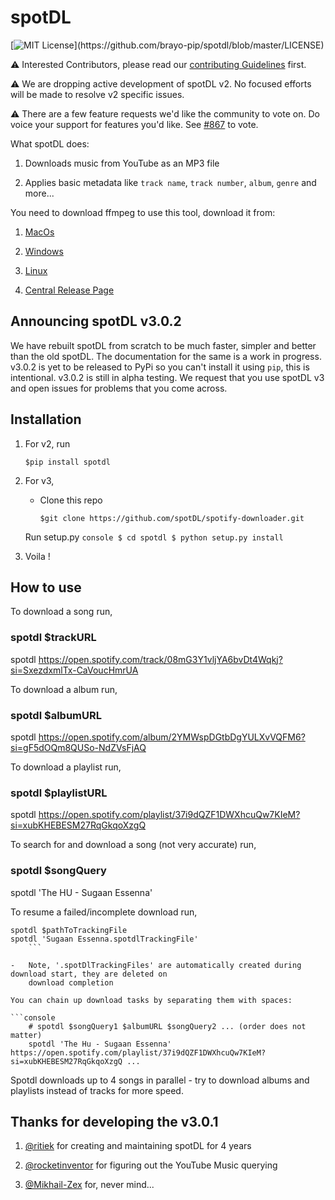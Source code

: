 # spotDL

[![MIT License](https://img.shields.io/apm/l/atomic-design-ui.svg?)](https://github.com/brayo-pip/spotdl/blob/master/LICENSE)

⚠ Interested Contributors, please read our [contributing Guidelines](CONTRIBUTING.md) first.

⚠ We are dropping active development of spotDL v2. No focused efforts will be made to resolve v2
specific issues.

⚠ There are a few feature requests we'd like the community to vote on. Do voice your support for features you'd like.
See [#867](https://github.com/spotDL/spotify-downloader/issues/867) to vote.


What spotDL does:

1. Downloads music from YouTube as an MP3 file

2. Applies basic metadata like `track name`, `track number`, `album`, `genre` and more...


You need to download ffmpeg to use this tool, download it from:

1. [MacOs](https://evermeet.cx/ffmpeg/)

2. [Windows](https://www.gyan.dev/ffmpeg/builds/)

3. [Linux](https://johnvansickle.com/ffmpeg/)

4. [Central Release Page](https://ffmpeg.org/download.html)


## Announcing spotDL v3.0.2

We have rebuilt spotDL from scratch to be much faster, simpler and better than the old spotDL.
The documentation for the same is a work in progress. v3.0.2 is yet to be released to PyPi so you
can't install it using `pip`, this is intentional. v3.0.2 is still in alpha testing. We request that
you use spotDL v3 and open issues for problems that you come across.

## Installation

1. For v2, run

    ```console
    $pip install spotdl
    ```

2. For v3,

    - Clone this repo

        ```console
        $git clone https://github.com/spotDL/spotify-downloader.git
        ```

    Run setup.py
        ```console
        $ cd spotdl
        $ python setup.py install
        ```

3. Voila !

## How to use

To download a song run,

### spotdl $trackURL

spotdl https://open.spotify.com/track/08mG3Y1vljYA6bvDt4Wqkj?si=SxezdxmlTx-CaVoucHmrUA

To download a album run,

### spotdl $albumURL

spotdl https://open.spotify.com/album/2YMWspDGtbDgYULXvVQFM6?si=gF5dOQm8QUSo-NdZVsFjAQ

To download a playlist run,

### spotdl $playlistURL

spotdl https://open.spotify.com/playlist/37i9dQZF1DWXhcuQw7KIeM?si=xubKHEBESM27RqGkqoXzgQ

To search for and download a song (not very accurate) run,

### spotdl $songQuery

spotdl 'The HU - Sugaan Essenna'

To resume a failed/incomplete download run,

```console
spotdl $pathToTrackingFile
spotdl 'Sugaan Essenna.spotdlTrackingFile'
    ```

-   Note, '.spotDlTrackingFiles' are automatically created during download start, they are deleted on
    download completion

You can chain up download tasks by separating them with spaces:

```console
    # spotdl $songQuery1 $albumURL $songQuery2 ... (order does not matter)
    spotdl 'The Hu - Sugaan Essenna' https://open.spotify.com/playlist/37i9dQZF1DWXhcuQw7KIeM?si=xubKHEBESM27RqGkqoXzgQ ...
```

Spotdl downloads up to 4 songs in parallel - try to download albums and playlists instead of
tracks for more speed.

## Thanks for developing the v3.0.1

1. [@ritiek](https://github.com/ritiek) for creating and maintaining spotDL for 4 years

2. [@rocketinventor](https://github.com/rocketinventor) for figuring out the YouTube Music querying

3. [@Mikhail-Zex](https://github.com/Mikhail-Zex) for, never mind...
